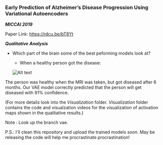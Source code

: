 ### Early Prediction of Alzheimer’s Disease Progression Using Variational Autoencoders
***MICCAI 2019***

Paper Link: https://rdcu.be/bT8Yt


***Qualitative Analysis***

* Which part of the brain some of the best peforming models look at?

  * When a healthy person got the disease:

  ![Alt text](Visualization/healthy_to_diseased.gif)

The person was healthy when the MRI was taken, but got diseased after 6 months. Our VAE model correctly predicted that the person will get diseased with 91% confidence.

(For more details look into the *Visualization* folder. *Visualization* folder contains the code and visualzation videos for the visualization of activation maps shown in the qualitative results.)

Note : Look up the branch vae.

P.S.: I'll clean this repository and upload the trained models *soon*. May be releasing the code will help me procrastinate procrastination!
